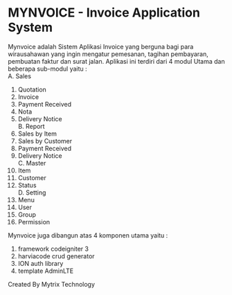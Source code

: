 # MYNVOICE - Invoice Application System #
Mynvoice adalah Sistem Aplikasi Invoice yang berguna bagi para wirausahawan yang ingin mengatur pemesanan, tagihan pembayaran, pembuatan faktur dan surat jalan.
Aplikasi ini terdiri dari 4 modul Utama dan beberapa sub-modul yaitu : <Br>
A. Sales<br>
  1. Quotation<br>
  2. Invoice<br>
  3. Payment Received<br>
  4. Nota<br>
  5. Delivery Notice<br>
B. Report<br>
  1. Sales by Item<br>
  2. Sales by Customer<br>
  3. Payment Received<br>
  4. Delivery Notice<br>
C. Master<br>
  1. Item<br>
  2. Customer<br>
  3. Status<br>
D. Setting<br>
  1. Menu<br>
  2. User<br>
  3. Group<br>
  4. Permission<br>

Mynvoice juga dibangun atas 4 komponen utama yaitu : <Br>
1. framework codeigniter 3<br>
2. harviacode crud generator<br>
3. ION auth library<br>
4. template AdminLTE<br>
 

Created By Mytrix Technology

